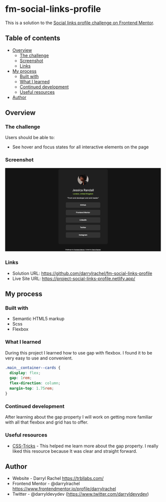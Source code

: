 # fm-social-links-profile

This is a solution to the [Social links profile challenge on Frontend Mentor](https://www.frontendmentor.io/challenges/social-links-profile-UG32l9m6dQ). 

## Table of contents

- [Overview](#overview)
  - [The challenge](#the-challenge)
  - [Screenshot](#screenshot)
  - [Links](#links)
- [My process](#my-process)
  - [Built with](#built-with)
  - [What I learned](#what-i-learned)
  - [Continued development](#continued-development)
  - [Useful resources](#useful-resources)
- [Author](#author)

## Overview

### The challenge

Users should be able to:

- See hover and focus states for all interactive elements on the page

### Screenshot

![](./screenshot.png)

### Links

- Solution URL: https://github.com/darrylrachel/fm-social-links-profile
- Live Site URL: https://project-social-links-profile.netlify.app/

## My process

### Built with

- Semantic HTML5 markup
- Scss
- Flexbox

### What I learned

During this project I learned how to use gap with flexbox. I found it to be very easy to use and convenient.

```css
.main__container--cards {
  display: flex;
  gap: 1rem;
  flex-direction: column;
  margin-top: 1.75rem;
}
```

### Continued development

After learning about the gap property I will work on getting more familiar with all that flexbox and grid has to offer.

### Useful resources

- [CSS-Tricks](https://css-tricks.com/almanac/properties/g/gap/) - This helped me learn more about the gap property. I really liked this resource because It was clear and straight forward.

## Author

- Website - Darryl Rachel https://trbllabs.com/
- Frontend Mentor - @darrylrachel https://www.frontendmentor.io/profile/darrylrachel
- Twitter - @darryldevydev (https://www.twitter.com/darryldevydev)

